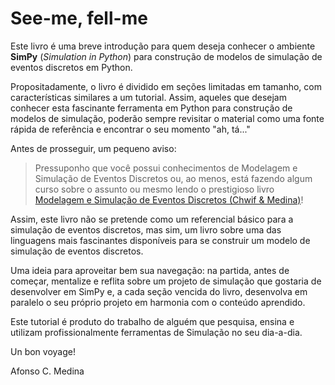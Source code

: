 # See-me, fell-me

Este livro é uma breve introdução para quem deseja conhecer o ambiente **SimPy** \(_Simulation in Python_\) para construção de modelos de simulação de eventos discretos em Python.

Propositadamente, o livro é dividido em seções limitadas em tamanho, com características similares a um tutorial. Assim, aqueles que desejam conhecer esta fascinante ferramenta em Python para construção de modelos de simulação, poderão sempre revisitar o material como uma fonte rápida de referência e encontrar o seu momento "ah, tá..."

Antes de prosseguir, um pequeno aviso:

> Pressuponho que você possui conhecimentos de Modelagem e Simulação de Eventos Discretos ou, ao menos, está fazendo algum curso sobre o assunto ou mesmo lendo o prestigioso livro [Modelagem e Simulação de Eventos Discretos \(Chwif & Medina\)](http://livrosimulacao.eng.br/)!

Assim, este livro não se pretende como um referencial básico para a simulação de eventos discretos, mas sim, um livro sobre uma das linguagens mais fascinantes disponíveis para se construir um modelo de simulação de eventos discretos.

Uma ideia para aproveitar bem sua navegação: na partida, antes de começar, mentalize e reflita sobre um projeto de simulação que gostaria de desenvolver em SimPy e, a cada seção vencida do livro, desenvolva em paralelo o seu próprio projeto em harmonia com o conteúdo aprendido.

Este tutorial é produto do trabalho de alguém que pesquisa, ensina e utilizam profissionalmente ferramentas de Simulação no seu dia-a-dia.

Un bon voyage!

Afonso C. Medina

